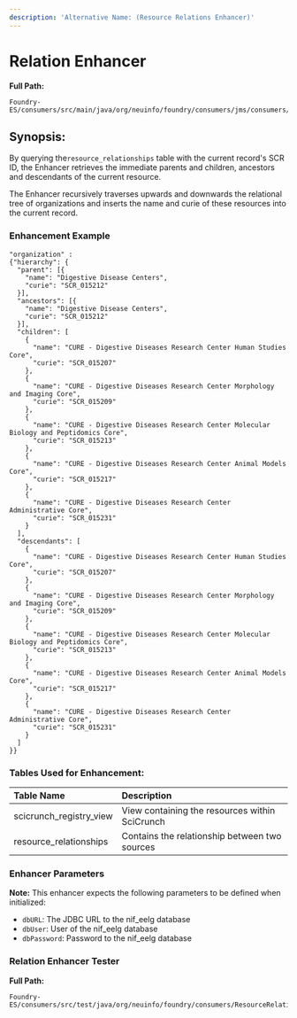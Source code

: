 ```yaml
---
description: 'Alternative Name: (Resource Relations Enhancer)'
---
```


# Relation Enhancer

**Full Path:**

```text
Foundry-ES/consumers/src/main/java/org/neuinfo/foundry/consumers/jms/consumers/plugins/scicrunch/ResourceRelationsEnhancer.java
```

## Synopsis:

By querying the`resource_relationships` table with the current record's SCR ID, the Enhancer retrieves the immediate parents and children, ancestors and descendants of the current resource.

The Enhancer recursively traverses upwards and downwards the relational tree of organizations and inserts the name and curie of these resources into the current record.

### Enhancement Example

```text
"organization" : 
{"hierarchy": {
  "parent": [{
    "name": "Digestive Disease Centers",
    "curie": "SCR_015212"
  }],
  "ancestors": [{
    "name": "Digestive Disease Centers",
    "curie": "SCR_015212"
  }],
  "children": [
    {
      "name": "CURE - Digestive Diseases Research Center Human Studies Core",
      "curie": "SCR_015207"
    },
    {
      "name": "CURE - Digestive Diseases Research Center Morphology and Imaging Core",
      "curie": "SCR_015209"
    },
    {
      "name": "CURE - Digestive Diseases Research Center Molecular Biology and Peptidomics Core",
      "curie": "SCR_015213"
    },
    {
      "name": "CURE - Digestive Diseases Research Center Animal Models Core",
      "curie": "SCR_015217"
    },
    {
      "name": "CURE - Digestive Diseases Research Center Administrative Core",
      "curie": "SCR_015231"
    }
  ],
  "descendants": [
    {
      "name": "CURE - Digestive Diseases Research Center Human Studies Core",
      "curie": "SCR_015207"
    },
    {
      "name": "CURE - Digestive Diseases Research Center Morphology and Imaging Core",
      "curie": "SCR_015209"
    },
    {
      "name": "CURE - Digestive Diseases Research Center Molecular Biology and Peptidomics Core",
      "curie": "SCR_015213"
    },
    {
      "name": "CURE - Digestive Diseases Research Center Animal Models Core",
      "curie": "SCR_015217"
    },
    {
      "name": "CURE - Digestive Diseases Research Center Administrative Core",
      "curie": "SCR_015231"
    }
  ]
}}
```

### **Tables Used for Enhancement:**

| Table Name | Description |
| :--- | :--- |
| scicrunch\_registry\_view | View containing the resources within SciCrunch |
| resource\_relationships | Contains the relationship between two sources |

### **Enhancer Parameters**

**Note:** This enhancer expects the following parameters to be defined when initialized:

* `dbURL`: The JDBC URL to the nif\_eelg database
* `dbUser`: User of the nif\_eelg database
* `dbPassword`: Password to the nif\_eelg database

### **Relation** Enhancer Tester

**Full Path:**

```text
Foundry-ES/consumers/src/test/java/org/neuinfo/foundry/consumers/ResourceRelationsEnhancerTests.java
```

